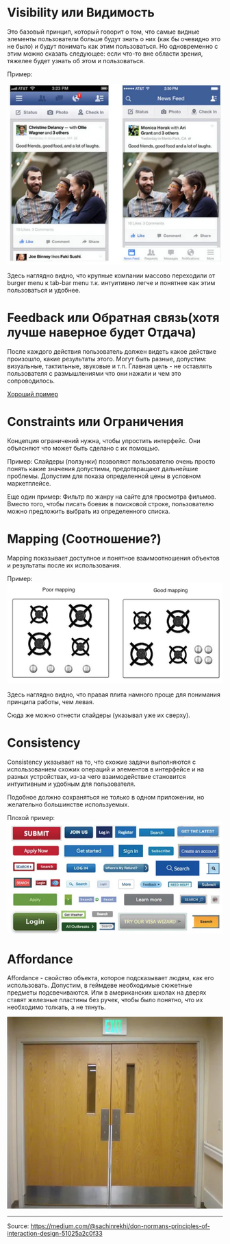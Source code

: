 # Visibility или Видимость

Это базовый принцип, который говорит о том, что самые видные элементы пользователи больше будут знать о них (как бы очевидно это не было) и будут понимать как этим пользоваться. Но одновременно с этим можно сказать следующее: если что-то вне области зрения, тяжелее будет узнать об этом и пользоваться. 

Пример: 

![Random site](https://raw.githubusercontent.com/DanisSharafiev/MLCourse/refs/heads/main/Images/randomsiteexample.png)

Здесь наглядно видно, что крупные компании массово переходили от burger menu к tab-bar menu т.к. интуитивно легче и понятнее как этим пользоваться и удобнее.

# Feedback или Обратная связь(хотя лучше наверное будет Отдача)

После каждого действия пользователь должен видеть какое действие произошло, какие результаты этого. Могут быть разные, допустим: визуальные, тактильные, звуковые и т.п. Главная цель - не оставлять пользователя с размышлениями что они нажали и чем это сопроводилось.

[Хороший пример](https://www.youtube.com/watch?v=Q8TXgCzxEnw&embeds_widget_referrer=https%3A%2F%2Fmedium.com%2F&embeds_referring_euri=https%3A%2F%2Fcdn.embedly.com%2F&embeds_referring_origin=https%3A%2F%2Fcdn.embedly.com&source_ve_path=OTY3MTQ)

# Constraints или Ограничения

Концепция ограничений нужна, чтобы упростить интерфейс. Они объясняют что может быть сделано с их помощью.

Пример:
Слайдеры (ползунки) позволяют пользователю очень просто понять какие значения допустимы, предотвращают дальнейшие проблемы. Допустим для показа определенной цены в условном маркетплейсе.

Еще один пример:
Фильтр по жанру на сайте для просмотра фильмов. Вместо того, чтобы писать боевик в поисковой строке, пользователю можно предложить выбрать из определенного списка.

# Mapping (Соотношение?)

Mapping показывает доступное и понятное взаимоотношения объектов и результаты после их использования.

Пример:
![Stove tops](https://raw.githubusercontent.com/DanisSharafiev/MLCourse/refs/heads/main/Images/stovetops.png)

Здесь наглядно видно, что правая плита намного проще для понимания принципа работы, чем левая.

Сюда же можно отнести слайдеры (указывал уже их сверху).

# Consistency

Consistency указывает на то, что схожие задачи выполняются с использованием схожих операций и элементов в интерфейсе и на разных устройствах, из-за чего взаимодействие становится интуитивным и удобным для пользователя.

Подобное должно сохраняться не только в одном приложении, но желательно большинстве используемых.

Плохой пример:
![Bad example](https://raw.githubusercontent.com/DanisSharafiev/MLCourse/refs/heads/main/Images/poorcons.png)

# Affordance

Affordance - свойство объекта, которое подсказывает людям, как его использовать. Допустим, в геймдеве необходимые сюжетные предметы подсвечиваются. Или в американских школах на дверях ставят железные пластины без ручек, чтобы было понятно, что их необходимо толкать, а не тянуть.

![School doors](https://raw.githubusercontent.com/DanisSharafiev/MLCourse/refs/heads/main/Images/doors.png)

---
Source:
https://medium.com/@sachinrekhi/don-normans-principles-of-interaction-design-51025a2c0f33